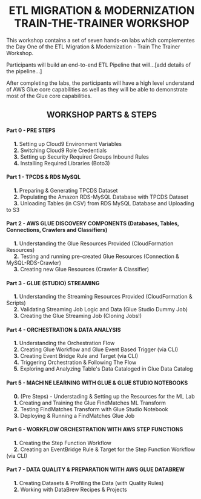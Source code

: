 <h1 id="toc_0" align="center">
ETL MIGRATION & MODERNIZATION
<br/>TRAIN-THE-TRAINER WORKSHOP
</h1>

This workshop contains a set of seven hands-on labs which complementes the Day One of the ETL Migration & Modernization - Train The Trainer Workshop.

Participants will build an end-to-end ETL Pipeline that will...[add details of the pipeline...]
  
After completing the labs, the participants will have a high level understand of AWS Glue core capabilities as well as they will be able to demonstrate most of the Glue core capabilities. 

<h2 id="toc_0" align="center">
WORKSHOP PARTS & STEPS
</h2>

#### Part 0 - PRE STEPS
&nbsp;&nbsp;&nbsp;&nbsp;&nbsp;**1.** Setting up Cloud9 Environment Variables  
&nbsp;&nbsp;&nbsp;&nbsp;&nbsp;**2.** Switching Cloud9 Role Credentials  
&nbsp;&nbsp;&nbsp;&nbsp;&nbsp;**3.** Setting up Security Required Groups Inbound Rules  
&nbsp;&nbsp;&nbsp;&nbsp;&nbsp;**4.** Installing Required Libraries (Boto3)

#### Part 1 - TPCDS & RDS MySQL
&nbsp;&nbsp;&nbsp;&nbsp;&nbsp;**1.** Preparing & Generating TPCDS Dataset  
&nbsp;&nbsp;&nbsp;&nbsp;&nbsp;**2.** Populating the Amazon RDS-MySQL Database with TPCDS Dataset  
&nbsp;&nbsp;&nbsp;&nbsp;&nbsp;**3.** Unloading Tables (in CSV) from RDS MySQL Database and Uploading to S3


#### Part 2 - AWS GLUE DISCOVERY COMPONENTS (Databases, Tables, Connections, Crawlers and Classifiers)
&nbsp;&nbsp;&nbsp;&nbsp;&nbsp;**1.** Understanding the Glue Resources Provided (CloudFormation Resources)  
&nbsp;&nbsp;&nbsp;&nbsp;&nbsp;**2.** Testing and running pre-created Glue Resources (Connection & MySQL-RDS-Crawler)  
&nbsp;&nbsp;&nbsp;&nbsp;&nbsp;**3.** Creating new Glue Resources (Crawler & Classifier)

#### Part 3 - GLUE (STUDIO) STREAMING
&nbsp;&nbsp;&nbsp;&nbsp;&nbsp;**1.** Understanding the Streaming Resources Provided (CloudFormation & Scripts)  
&nbsp;&nbsp;&nbsp;&nbsp;&nbsp;**2.** Validating Streaming Job Logic and Data (Glue Studio Dummy Job)  
&nbsp;&nbsp;&nbsp;&nbsp;&nbsp;**3.** Creating the Glue Streaming Job (Cloning Jobs!)

#### Part 4 - ORCHESTRATION & DATA ANALYSIS
&nbsp;&nbsp;&nbsp;&nbsp;&nbsp;**1.** Understanding the Orchestration Flow  
&nbsp;&nbsp;&nbsp;&nbsp;&nbsp;**2.** Creating Glue Workflow and Glue Event Based Trigger (via CLI)  
&nbsp;&nbsp;&nbsp;&nbsp;&nbsp;**3.** Creating Event Bridge Rule and Target (via CLI)  
&nbsp;&nbsp;&nbsp;&nbsp;&nbsp;**4.** Triggering Orchestration & Following The Flow  
&nbsp;&nbsp;&nbsp;&nbsp;&nbsp;**5.** Exploring and Analyzing Table's Data Cataloged in Glue Data Catalog

#### Part 5 - MACHINE LEARNING WITH GLUE & GLUE STUDIO NOTEBOOKS
&nbsp;&nbsp;&nbsp;&nbsp;&nbsp;**0.** (Pre Steps) - Understading & Setting up the Resources for the ML Lab  
&nbsp;&nbsp;&nbsp;&nbsp;&nbsp;**1.** Creating and Training the Glue FindMatches ML Transform  
&nbsp;&nbsp;&nbsp;&nbsp;&nbsp;**2.** Testing FindMatches Transform with Glue Studio Notebook  
&nbsp;&nbsp;&nbsp;&nbsp;&nbsp;**3.** Deploying & Running a FindMatches Glue Job 

#### Part 6 - WORKFLOW ORCHESTRATION WITH AWS STEP FUNCTIONS
&nbsp;&nbsp;&nbsp;&nbsp;&nbsp;**1.** Creating the Step Function Workflow  
&nbsp;&nbsp;&nbsp;&nbsp;&nbsp;**2.** Creating an EventBridge Rule & Target for the Step Function Workflow (via CLI) 

#### Part 7 - DATA QUALITY & PREPARATION WITH AWS GLUE DATABREW
&nbsp;&nbsp;&nbsp;&nbsp;&nbsp;**1.** Creating Datasets & Profiling the Data (with Quality Rules)  
&nbsp;&nbsp;&nbsp;&nbsp;&nbsp;**2.** Working with DataBrew Recipes & Projects  
